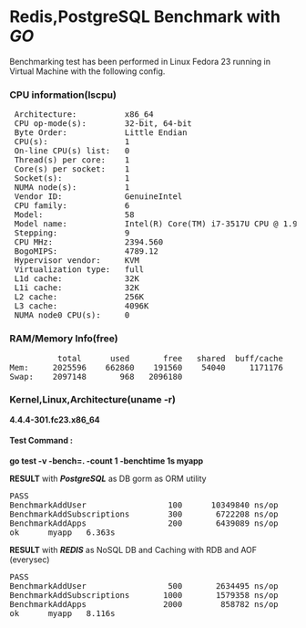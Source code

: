 # Redis,PostgreSQL Benchmark with <i><b>GO</b></i>

Benchmarking test has been performed in Linux Fedora 23 running in Virtual Machine with the following config. 

### CPU information(lscpu)
<pre>
 Architecture:          x86_64
 CPU op-mode(s):        32-bit, 64-bit
 Byte Order:            Little Endian
 CPU(s):                1
 On-line CPU(s) list:   0
 Thread(s) per core:    1
 Core(s) per socket:    1
 Socket(s):             1
 NUMA node(s):          1
 Vendor ID:             GenuineIntel
 CPU family:            6
 Model:                 58
 Model name:            Intel(R) Core(TM) i7-3517U CPU @ 1.90GHz
 Stepping:              9
 CPU MHz:               2394.560
 BogoMIPS:              4789.12
 Hypervisor vendor:     KVM
 Virtualization type:   full
 L1d cache:             32K
 L1i cache:             32K
 L2 cache:              256K
 L3 cache:              4096K
 NUMA node0 CPU(s):     0</pre>

### RAM/Memory Info(free)
<pre>
          total      used       free   shared  buff/cache   available
Mem:     2025596    662860    191560    54040     1171176     1231804
Swap:    2097148       968   2096180</pre>

### Kernel,Linux,Architecture(uname -r)

<b>4.4.4-301.fc23.x86_64</b>


#### Test Command :

<b>go test -v -bench=. -count 1 -benchtime 1s  myapp</b><br>

<b>RESULT</b> with <i><b>PostgreSQL</b></i> as DB gorm as ORM utility

<pre>
PASS
BenchmarkAddUser         	     100	  10349840 ns/op
BenchmarkAddSubscriptions	     300	   6722208 ns/op
BenchmarkAddApps         	     200	   6439089 ns/op
ok  	myapp	6.363s</pre>

<b>RESULT</b> with <i><b>REDIS</b></i> as NoSQL DB and Caching with RDB and AOF (everysec)
<pre>
PASS
BenchmarkAddUser         	     500	   2634495 ns/op
BenchmarkAddSubscriptions	    1000	   1579358 ns/op
BenchmarkAddApps         	    2000	    858782 ns/op
ok  	myapp	8.116s</pre>





